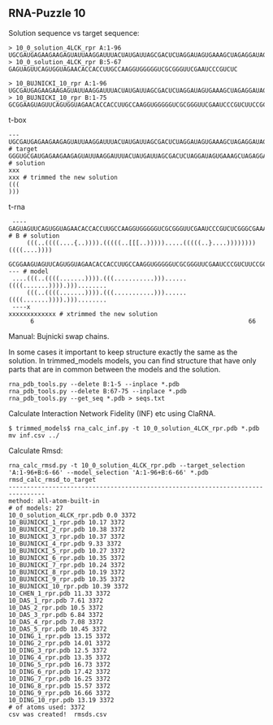 RNA-Puzzle 10
-----------------------------------------------------------------------------

Solution sequence vs target sequence:

```
> 10_0_solution_4LCK_rpr A:1-96
UGCGAUGAGAAGAAGAGUAUUAAGGAUUUACUAUGAUUAGCGACUCUAGGAUAGUGAAAGCUAGAGGAUAGUAACCUUAAGAAGGCACUUCGAGCA
> 10_0_solution_4LCK_rpr B:5-67
GAGUAGUUCAGUGGUAGAACACCACCUUGCCAAGGUGGGGGUCGCGGGUUCGAAUCCCGUCUC

> 10_BUJNICKI_10_rpr A:1-96
UGCGAUGAGAAGAAGAGUAUUAAGGAUUUACUAUGAUUAGCGACUCUAGGAUAGUGAAAGCUAGAGGAUAGUAACCUUAAGAAGGCACUUCGAGCA
> 10_BUJNICKI_10_rpr B:1-75
GCGGAAGUAGUUCAGUGGUAGAACACCACCUUGCCAAGGUGGGGGUCGCGGGUUCGAAUCCCGUCUUCCGCUCCA
```

t-box
```
---UGCGAUGAGAAGAAGAGUAUUAAGGAUUUACUAUGAUUAGCGACUCUAGGAUAGUGAAAGCUAGAGGAUAGUAACCUUAAGAAGGCACUUCGAGCA # target
GGGUGCGAUGAGAAGAAGAGUAUUAAGGAUUUACUAUGAUUAGCGACUCUAGGAUAGUGAAAGCUAGAGGAUAGUAACCUUAAGAAGGCACUUCGAGCACCC # solution
xxx                                                                                                xxx # trimmed the new solution
(((                                                                                                )))
```

t-rna

```
 ----GAGUAGUUCAGUGGUAGAACACCACCUUGCCAAGGUGGGGGUCGCGGGUUCGAAUCCCGUCUCGGGCGAAAGCCC # B # solution
     (((..((((....{..)))).(((((..[[[..))))).....(((((..}....))))))))((((....))))
 GCGGAAGUAGUUCAGUGGUAGAACACCACCUUGCCAAGGUGGGGGUCGCGGGUUCGAAUCCCGUCUUCCGCUCCA---- # model
 ....(((..((((.......)))).(((...........)))......((((.......)))).)))........
     (((..((((.......)))).(((...........)))......((((.......)))).)))........
 ----x                                                             xxxxxxxxxxxxx # xtrimmed the new solution
      6                                                           66
```

Manual: Bujnicki swap chains.

In some cases it important to keep structure exactly the same as the solution. In trimmed_models models, you can find structure that have only parts that are in common between the models and the solution.

	rna_pdb_tools.py --delete B:1-5 --inplace *.pdb
	rna_pdb_tools.py --delete B:67-75 --inplace *.pdb	
	rna_pdb_tools.py --get_seq *.pdb > seqs.txt

Calculate Interaction Network Fidelity (INF) etc using ClaRNA.
	
	$ trimmed_models$ rna_calc_inf.py -t 10_0_solution_4LCK_rpr.pdb *.pdb
	mv inf.csv ../

Calculate Rmsd:

```
rna_calc_rmsd.py -t 10_0_solution_4LCK_rpr.pdb --target_selection 'A:1-96+B:6-66' --model_selection 'A:1-96+B:6-66' *.pdb
rmsd_calc_rmsd_to_target
--------------------------------------------------------------------------------
method: all-atom-built-in
# of models: 27
10_0_solution_4LCK_rpr.pdb 0.0 3372
10_BUJNICKI_1_rpr.pdb 10.17 3372
10_BUJNICKI_2_rpr.pdb 10.38 3372
10_BUJNICKI_3_rpr.pdb 10.37 3372
10_BUJNICKI_4_rpr.pdb 9.33 3372
10_BUJNICKI_5_rpr.pdb 10.27 3372
10_BUJNICKI_6_rpr.pdb 10.35 3372
10_BUJNICKI_7_rpr.pdb 10.24 3372
10_BUJNICKI_8_rpr.pdb 10.19 3372
10_BUJNICKI_9_rpr.pdb 10.35 3372
10_BUJNICKI_10_rpr.pdb 10.39 3372
10_CHEN_1_rpr.pdb 11.33 3372
10_DAS_1_rpr.pdb 7.61 3372
10_DAS_2_rpr.pdb 10.5 3372
10_DAS_3_rpr.pdb 6.84 3372
10_DAS_4_rpr.pdb 7.08 3372
10_DAS_5_rpr.pdb 10.45 3372
10_DING_1_rpr.pdb 13.15 3372
10_DING_2_rpr.pdb 14.01 3372
10_DING_3_rpr.pdb 12.5 3372
10_DING_4_rpr.pdb 13.35 3372
10_DING_5_rpr.pdb 16.73 3372
10_DING_6_rpr.pdb 17.42 3372
10_DING_7_rpr.pdb 16.25 3372
10_DING_8_rpr.pdb 15.57 3372
10_DING_9_rpr.pdb 16.66 3372
10_DING_10_rpr.pdb 13.19 3372
# of atoms used: 3372
csv was created!  rmsds.csv
```
